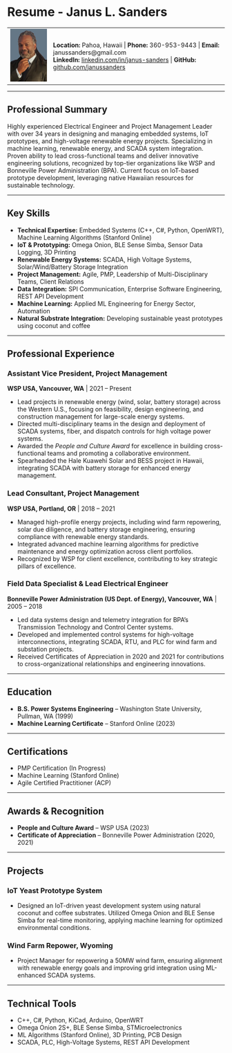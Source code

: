 
# Resume - Janus L. Sanders

<table>
  <tr>
    <td><img src="./Picture1.png" alt="Profile Picture" width="150"/></td>
    <td>
      <strong>Location:</strong> Pahoa, Hawaii | <strong>Phone:</strong> 360-953-9443 | <strong>Email:</strong> janussanders@gmail.com<br/>
      <strong>LinkedIn:</strong> <a href="https://www.linkedin.com/in/janus-sanders">linkedin.com/in/janus-sanders</a> | <strong>GitHub:</strong> <a href="https://github.com/janussanders">github.com/janussanders</a>
    </td>
  </tr>
</table>

---

## Professional Summary
Highly experienced Electrical Engineer and Project Management Leader with over 34 years in designing and managing embedded systems, IoT prototypes, and high-voltage renewable energy projects. Specializing in machine learning, renewable energy, and SCADA system integration. Proven ability to lead cross-functional teams and deliver innovative engineering solutions, recognized by top-tier organizations like WSP and Bonneville Power Administration (BPA). Current focus on IoT-based prototype development, leveraging native Hawaiian resources for sustainable technology.

---

## Key Skills
- **Technical Expertise:** Embedded Systems (C++, C#, Python, OpenWRT), Machine Learning Algorithms (Stanford Online)
- **IoT & Prototyping:** Omega Onion, BLE Sense Simba, Sensor Data Logging, 3D Printing
- **Renewable Energy Systems:** SCADA, High Voltage Systems, Solar/Wind/Battery Storage Integration
- **Project Management:** Agile, PMP, Leadership of Multi-Disciplinary Teams, Client Relations
- **Data Integration:** SPI Communication, Enterprise Software Engineering, REST API Development
- **Machine Learning:** Applied ML Engineering for Energy Sector, Automation
- **Natural Substrate Integration:** Developing sustainable yeast prototypes using coconut and coffee

---

## Professional Experience

### Assistant Vice President, Project Management
**WSP USA, Vancouver, WA** | 2021 – Present  
- Lead projects in renewable energy (wind, solar, battery storage) across the Western U.S., focusing on feasibility, design engineering, and construction management for large-scale energy systems.
- Directed multi-disciplinary teams in the design and deployment of SCADA systems, fiber, and dispatch controls for high voltage power systems.
- Awarded the *People and Culture Award* for excellence in building cross-functional teams and promoting a collaborative environment.
- Spearheaded the Hale Kuawehi Solar and BESS project in Hawaii, integrating SCADA with battery storage for enhanced energy management.

### Lead Consultant, Project Management
**WSP USA, Portland, OR** | 2018 – 2021  
- Managed high-profile energy projects, including wind farm repowering, solar due diligence, and battery storage engineering, ensuring compliance with renewable energy standards.
- Integrated advanced machine learning algorithms for predictive maintenance and energy optimization across client portfolios.
- Recognized by WSP for client excellence, contributing to key strategic pillars of excellence.

### Field Data Specialist & Lead Electrical Engineer
**Bonneville Power Administration (US Dept. of Energy), Vancouver, WA** | 2005 – 2018  
- Led data systems design and telemetry integration for BPA’s Transmission Technology and Control Center systems.
- Developed and implemented control systems for high-voltage interconnections, integrating SCADA, RTU, and PLC for wind farm and substation projects.
- Received Certificates of Appreciation in 2020 and 2021 for contributions to cross-organizational relationships and engineering innovations.

---

## Education
- **B.S. Power Systems Engineering** – Washington State University, Pullman, WA (1999)  
- **Machine Learning Certificate** – Stanford Online (2023)

---

## Certifications
- PMP Certification (In Progress)
- Machine Learning (Stanford Online)
- Agile Certified Practitioner (ACP)

---

## Awards & Recognition
- **People and Culture Award** – WSP USA (2023)
- **Certificate of Appreciation** – Bonneville Power Administration (2020, 2021)

---

## Projects

### IoT Yeast Prototype System
- Designed an IoT-driven yeast development system using natural coconut and coffee substrates. Utilized Omega Onion and BLE Sense Simba for real-time monitoring, applying machine learning for optimized environmental conditions.

### Wind Farm Repower, Wyoming
- Project Manager for repowering a 50MW wind farm, ensuring alignment with renewable energy goals and improving grid integration using ML-enhanced SCADA systems.

---

## Technical Tools
- C++, C#, Python, KiCad, Arduino, OpenWRT
- Omega Onion 2S+, BLE Sense Simba, STMicroelectronics
- ML Algorithms (Stanford Online), 3D Printing, PCB Design
- SCADA, PLC, High-Voltage Systems, REST API Development
